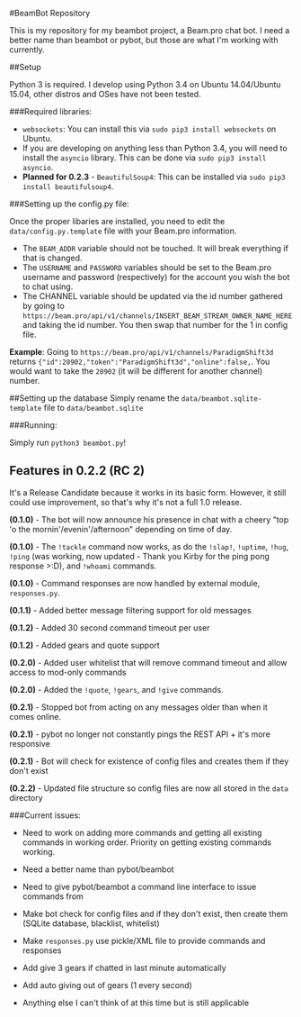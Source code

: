 #BeamBot Repository

This is my repository for my beambot project, a Beam.pro chat bot. I need a better name than beambot or pybot, but those are what I'm working with currently.

##Setup

Python 3 is required. I develop using Python 3.4 on Ubuntu 14.04/Ubuntu 15.04, other distros and OSes have not been tested.

###Required libraries:

* `websockets`: You can install this via `sudo pip3 install websockets` on Ubuntu.
* If you are developing on anything less than Python 3.4, you will need to install the `asyncio` library. This can be done via `sudo pip3 install asyncio`.
* **Planned for 0.2.3** - `BeautifulSoup4`: This can be installed via `sudo pip3 install beautifulsoup4`.

###Setting up the config.py file:

Once the proper libaries are installed, you need to edit the `data/config.py.template` file with your Beam.pro information.

* The `BEAM_ADDR` variable should not be touched. It will break everything if that is changed.
* The `USERNAME` and `PASSWORD` variables should be set to the Beam.pro username and password (respectively) for the account you wish the bot to chat using.
* The CHANNEL variable should be updated via the id number gathered by going to `https://beam.pro/api/v1/channels/INSERT_BEAM_STREAM_OWNER_NAME_HERE` and taking the id number. You then swap that number for the 1 in config file.

**Example**: Going to `https://beam.pro/api/v1/channels/ParadigmShift3d` returns `{"id":20902,"token":"ParadigmShift3d","online":false,`. You would want to take the `20902` (it will be different for another channel) number.

##Setting up the database
Simply rename the `data/beambot.sqlite-template` file to `data/beambot.sqlite`

###Running:

Simply run `python3 beambot.py`!

## Features in 0.2.2 (RC 2)

It's a Release Candidate because it works in its basic form. However, it still could use improvement, so that's why it's not a full 1.0 release.

**(0.1.0)** - The bot will now announce his presence in chat with a cheery "top 'o the mornin'/evenin'/afternoon" depending on time of day.

**(0.1.0)** - The `!tackle` command now works, as do the `!slap!`, `!uptime`, `!hug`, `!ping` (was working, now updated - Thank you Kirby for the ping pong response >:D),  and `!whoami` commands.

**(0.1.0)** - Command responses are now handled by external module, `responses.py`.

**(0.1.1)** - Added better message filtering support for old messages

**(0.1.2)** - Added 30 second command timeout per user

**(0.1.2)** - Added gears and quote support

**(0.2.0)** - Added user whitelist that will remove command timeout and allow access to mod-only commands

**(0.2.0)** - Added the `!quote`, `!gears`, and `!give` commands.

**(0.2.1)** - Stopped bot from acting on any messages older than when it comes online.

**(0.2.1)** - pybot no longer not constantly pings the REST API + it's more responsive

**(0.2.1)** - Bot will check for existence of config files and creates them if they don't exist

**(0.2.2)** - Updated file structure so config files are now all stored in the `data` directory

###Current issues:

* Need to work on adding more commands and getting all existing commands in working order. Priority on getting existing commands working.

* Need a better name than pybot/beambot

* Need to give pybot/beambot a command line interface to issue commands from

* Make bot check for config files and if they don't exist, then create them (SQLite database, blacklist, whitelist)

* Make `responses.py` use pickle/XML file to provide commands and responses

* Add give 3 gears if chatted in last minute automatically

* Add auto giving out of gears (1 every second) 

* Anything else I can't think of at this time but is still applicable